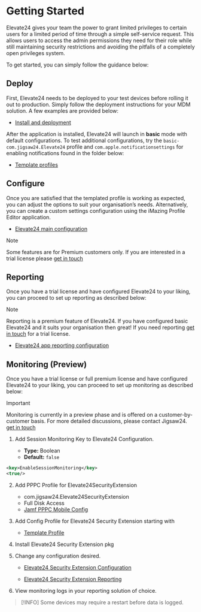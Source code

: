# Getting Started 

Elevate24 gives your team the power to grant limited privileges to certain users for a limited period of time through a simple self-service request. This allows users to access the admin permissions they need for their role while still maintaining security restrictions and avoiding the pitfalls of a completely open privileges system.

To get started, you can simply follow the guidance below:

## Deploy

First, Elevate24 needs to be deployed to your test devices before rolling it out to production. Simply follow the deployment instructions for your MDM solution. A few examples are provided below:

- [Install and deployment](/Documentation/Install%20and%20deployment.md)

After the application is installed, Elevate24 will launch in **basic** mode with default configurations. To test additional configurations, try the `basic-com.jigsaw24.Elevate24` profile and `com.apple.notificationsettings` for enabling notifications found in the folder below:

- [Template profiles](/Template%20Profiles/)

## Configure

Once you are satisfied that the templated profile is working as expected, you can adjust the options to suit your organisation’s needs. Alternatively, you can create a custom settings configuration using the iMazing Profile Editor application.

- [Elevate24 main configuration](/Documentation/Elevate24%20-%20Configuration%20Keys.md)

>[!NOTE]
>Some features are for Premium customers only. If you are interested in a trial license please [get in touch](https://www.jigsaw24.com/solutions/automation-and-tooling/elevate24)

## Reporting

Once you have a trial license and have configured Elevate24 to your liking, you can proceed to set up reporting as described below:

>[!NOTE]
>Reporting is a premium feature of Elevate24. If you have configured basic Elevate24 and it suits your organisation then great! If you need reporting [get in touch](https://www.jigsaw24.com/solutions/automation-and-tooling/elevate24) for a trial license. 


- [Elevate24 app reporting configuration](/Documentation/Elevate24%20Session%20Reporting%20-%20Configuration%20Keys.md)

## Monitoring (Preview)

Once you have a trial license or full premium license and have configured Elevate24 to your liking, you can proceed to set up monitoring as described below:

>[!IMPORTANT]
>Monitoring is currently in a preview phase and is offered on a customer-by-customer basis. For more detailed discussions, please contact Jigsaw24. [get in touch](https://www.jigsaw24.com/solutions/automation-and-tooling/elevate24)

1. Add Session Monitoring Key to Elevate24 Configuration.

   - **Type:** Boolean
   - **Default:** `false`
```xml
<key>EnableSessionMonitoring</key> 
<true/>
```

2. Add PPPC Profile for Elevate24SecurityExtension 
   - com.jigsaw24.Elevate24SecurityExtension
   - Full Disk Access
   - [Jamf PPPC Mobile Config](/Elevate24/Template%20Profiles/Jamf-Elevate%2024%20-%20Session%20Monitoring%20-%20PPPC.mobileconfig)

3. Add Config Profile for Elevate24 Security Extension starting with 
   - [Template Profile](/Elevate24/Template%20Profiles/monitoring-com.jigsaw24.Elevate24SecurityExtension.plist)


4. Install Elevate24 Security Extension pkg 

5. Change any configuration desired. 

   - [Elevate24 Security Extension Configuration](/Elevate24/Documentation/Elevate24%20Session%20Reporting%20-%20Configuration%20Keys.md)

   - [Elevate24 Security Extension Reporting](/Elevate24/Documentation/Elevate24%20Session%20Reporting%20-%20Reporting%20Configuration%20Keys.md)

6. View monitoring logs in your reporting solution of choice. 

>[!INFO]
>Some devices may require a restart before data is logged. 